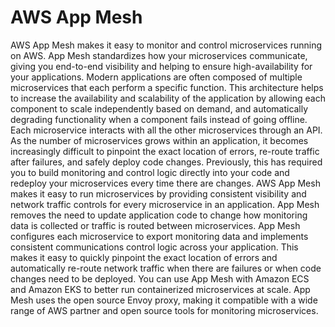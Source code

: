 # AWS App Mesh
AWS App Mesh makes it easy to monitor and control microservices running on AWS. App Mesh
standardizes how your microservices communicate, giving you end-to-end visibility and helping to
ensure high-availability for your applications.
Modern applications are often composed of multiple microservices that each perform a specific function.
This architecture helps to increase the availability and scalability of the application by allowing each
component to scale independently based on demand, and automatically degrading functionality when
a component fails instead of going offline. Each microservice interacts with all the other microservices
through an API. As the number of microservices grows within an application, it becomes increasingly
difficult to pinpoint the exact location of errors, re-route traffic after failures, and safely deploy code
changes. Previously, this has required you to build monitoring and control logic directly into your code
and redeploy your microservices every time there are changes.
AWS App Mesh makes it easy to run microservices by providing consistent visibility and network traffic
controls for every microservice in an application. App Mesh removes the need to update application
code to change how monitoring data is collected or traffic is routed between microservices. App Mesh
configures each microservice to export monitoring data and implements consistent communications
control logic across your application. This makes it easy to quickly pinpoint the exact location of errors
and automatically re-route network traffic when there are failures or when code changes need to be
deployed.
You can use App Mesh with Amazon ECS and Amazon EKS to better run containerized microservices
at scale. App Mesh uses the open source Envoy proxy, making it compatible with a wide range of AWS
partner and open source tools for monitoring microservices.